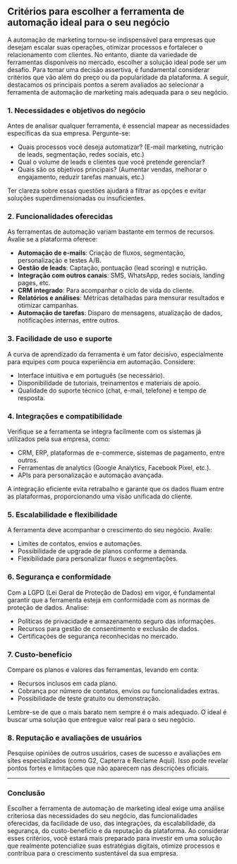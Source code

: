 
## Critérios para escolher a ferramenta de automação ideal para o seu negócio

A automação de marketing tornou-se indispensável para empresas que desejam escalar suas operações, otimizar processos e fortalecer o relacionamento com clientes. No entanto, diante da variedade de ferramentas disponíveis no mercado, escolher a solução ideal pode ser um desafio. Para tomar uma decisão assertiva, é fundamental considerar critérios que vão além do preço ou da popularidade da plataforma. A seguir, destacamos os principais pontos a serem avaliados ao selecionar a ferramenta de automação de marketing mais adequada para o seu negócio.

### 1. **Necessidades e objetivos do negócio**

Antes de analisar qualquer ferramenta, é essencial mapear as necessidades específicas da sua empresa. Pergunte-se:

- Quais processos você deseja automatizar? (E-mail marketing, nutrição de leads, segmentação, redes sociais, etc.)
- Qual o volume de leads e clientes que você pretende gerenciar?
- Quais são os objetivos principais? (Aumentar vendas, melhorar o engajamento, reduzir tarefas manuais, etc.)

Ter clareza sobre essas questões ajudará a filtrar as opções e evitar soluções superdimensionadas ou insuficientes.

### 2. **Funcionalidades oferecidas**

As ferramentas de automação variam bastante em termos de recursos. Avalie se a plataforma oferece:

- **Automação de e-mails**: Criação de fluxos, segmentação, personalização e testes A/B.
- **Gestão de leads**: Captação, pontuação (lead scoring) e nutrição.
- **Integração com outros canais**: SMS, WhatsApp, redes sociais, landing pages, etc.
- **CRM integrado**: Para acompanhar o ciclo de vida do cliente.
- **Relatórios e análises**: Métricas detalhadas para mensurar resultados e otimizar campanhas.
- **Automação de tarefas**: Disparo de mensagens, atualização de dados, notificações internas, entre outros.

### 3. **Facilidade de uso e suporte**

A curva de aprendizado da ferramenta é um fator decisivo, especialmente para equipes com pouca experiência em automação. Considere:

- Interface intuitiva e em português (se necessário).
- Disponibilidade de tutoriais, treinamentos e materiais de apoio.
- Qualidade do suporte técnico (chat, e-mail, telefone) e tempo de resposta.

### 4. **Integrações e compatibilidade**

Verifique se a ferramenta se integra facilmente com os sistemas já utilizados pela sua empresa, como:

- CRM, ERP, plataformas de e-commerce, sistemas de pagamento, entre outros.
- Ferramentas de analytics (Google Analytics, Facebook Pixel, etc.).
- APIs para personalização e automação avançada.

A integração eficiente evita retrabalho e garante que os dados fluam entre as plataformas, proporcionando uma visão unificada do cliente.

### 5. **Escalabilidade e flexibilidade**

A ferramenta deve acompanhar o crescimento do seu negócio. Avalie:

- Limites de contatos, envios e automações.
- Possibilidade de upgrade de planos conforme a demanda.
- Flexibilidade para personalizar fluxos e segmentações.

### 6. **Segurança e conformidade**

Com a LGPD (Lei Geral de Proteção de Dados) em vigor, é fundamental garantir que a ferramenta esteja em conformidade com as normas de proteção de dados. Analise:

- Políticas de privacidade e armazenamento seguro das informações.
- Recursos para gestão de consentimento e exclusão de dados.
- Certificações de segurança reconhecidas no mercado.

### 7. **Custo-benefício**

Compare os planos e valores das ferramentas, levando em conta:

- Recursos inclusos em cada plano.
- Cobrança por número de contatos, envios ou funcionalidades extras.
- Possibilidade de teste gratuito ou demonstração.

Lembre-se de que o mais barato nem sempre é o mais adequado. O ideal é buscar uma solução que entregue valor real para o seu negócio.

### 8. **Reputação e avaliações de usuários**

Pesquise opiniões de outros usuários, cases de sucesso e avaliações em sites especializados (como G2, Capterra e Reclame Aqui). Isso pode revelar pontos fortes e limitações que não aparecem nas descrições oficiais.

---

### **Conclusão**

Escolher a ferramenta de automação de marketing ideal exige uma análise criteriosa das necessidades do seu negócio, das funcionalidades oferecidas, da facilidade de uso, das integrações, da escalabilidade, da segurança, do custo-benefício e da reputação da plataforma. Ao considerar esses critérios, você estará mais preparado para investir em uma solução que realmente potencialize suas estratégias digitais, otimize processos e contribua para o crescimento sustentável da sua empresa.
```
